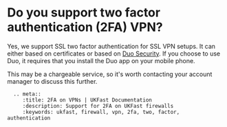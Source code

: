 # Do you support two factor authentication (2FA) VPN?

Yes, we support SSL two factor authentication for SSL VPN setups. It can either based on certificates or based on [Duo Security](https://duo.com/). If you choose to use Duo, it requires that you install the Duo app on your mobile phone.

This may be a chargeable service, so it's worth contacting your account manager to discuss this further.

```eval_rst
  .. meta::
     :title: 2FA on VPNs | UKFast Documentation
     :description: Support for 2FA on UKFast firewalls
     :keywords: ukfast, firewall, vpn, 2fa, two, factor, authentication
```
